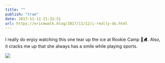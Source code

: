 ```yaml
---
title: ""
publish: "true"
date: 2017-11-12 21:32:51
url: https://ericmwalk.blog/2017/11/12/i-really-do.html
---
```


I really do enjoy watching this one tear up the ice at Rookie Camp 🏒⛸️. Also, it cracks me up that she always has a smile while playing sports.

![](https://ericmwalk.blog/uploads/2022/268b168a47.jpg)